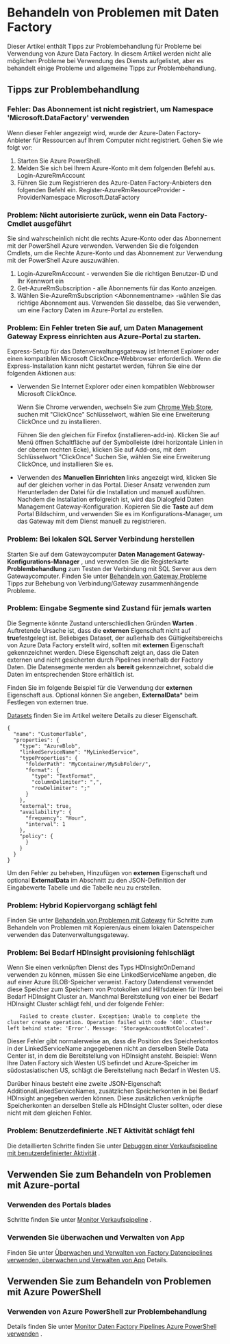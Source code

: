 <properties 
    pageTitle="Behandeln von Problemen mit Azure Data Factory" 
    description="Informationen Sie zum Behandeln von Problemen im Zusammenhang mit Azure Data Factory." 
    services="data-factory" 
    documentationCenter="" 
    authors="spelluru" 
    manager="jhubbard" 
    editor="monicar"/>

<tags 
    ms.service="data-factory" 
    ms.workload="data-services" 
    ms.tgt_pltfrm="na" 
    ms.devlang="na" 
    ms.topic="article" 
    ms.date="08/31/2016" 
    ms.author="spelluru"/>

# <a name="troubleshoot-data-factory-issues"></a>Behandeln von Problemen mit Daten Factory
Dieser Artikel enthält Tipps zur Problembehandlung für Probleme bei Verwendung von Azure Data Factory. In diesem Artikel werden nicht alle möglichen Probleme bei Verwendung des Diensts aufgelistet, aber es behandelt einige Probleme und allgemeine Tipps zur Problembehandlung.   

## <a name="troubleshooting-tips"></a>Tipps zur Problembehandlung

### <a name="error-the-subscription-is-not-registered-to-use-namespace-microsoftdatafactory"></a>Fehler: Das Abonnement ist nicht registriert, um Namespace 'Microsoft.DataFactory' verwenden
Wenn dieser Fehler angezeigt wird, wurde der Azure-Daten Factory-Anbieter für Ressourcen auf Ihrem Computer nicht registriert. Gehen Sie wie folgt vor: 

1. Starten Sie Azure PowerShell. 
2. Melden Sie sich bei Ihrem Azure-Konto mit dem folgenden Befehl aus.
        Login-AzureRmAccount 
3. Führen Sie zum Registrieren des Azure-Daten Factory-Anbieters den folgenden Befehl ein.
        Register-AzureRmResourceProvider - ProviderNamespace Microsoft.DataFactory

### <a name="problem-unauthorized-error-when-running-a-data-factory-cmdlet"></a>Problem: Nicht autorisierte zurück, wenn ein Data Factory-Cmdlet ausgeführt
Sie sind wahrscheinlich nicht die rechts Azure-Konto oder das Abonnement mit der PowerShell Azure verwenden. Verwenden Sie die folgenden Cmdlets, um die Rechte Azure-Konto und das Abonnement zur Verwendung mit der PowerShell Azure auszuwählen. 

1. Login-AzureRmAccount - verwenden Sie die richtigen Benutzer-ID und Ihr Kennwort ein
2. Get-AzureRmSubscription - alle Abonnements für das Konto anzeigen. 
3. Wählen Sie-AzureRmSubscription &lt;Abonnementname&gt; -wählen Sie das richtige Abonnement aus. Verwenden Sie dasselbe, das Sie verwenden, um eine Factory Daten im Azure-Portal zu erstellen.

### <a name="problem-fail-to-launch-data-management-gateway-express-setup-from-azure-portal"></a>Problem: Ein Fehler treten Sie auf, um Daten Management Gateway Express einrichten aus Azure-Portal zu starten.
Express-Setup für das Datenverwaltungsgateway ist Internet Explorer oder einen kompatiblen Microsoft ClickOnce-Webbrowser erforderlich. Wenn die Express-Installation kann nicht gestartet werden, führen Sie eine der folgenden Aktionen aus: 

- Verwenden Sie Internet Explorer oder einen kompatiblen Webbrowser Microsoft ClickOnce.

    Wenn Sie Chrome verwenden, wechseln Sie zum [Chrome Web Store](https://chrome.google.com/webstore/), suchen mit "ClickOnce" Schlüsselwort, wählen Sie eine Erweiterung ClickOnce und zu installieren. 
    
    Führen Sie den gleichen für Firefox (installieren-add-in). Klicken Sie auf Menü öffnen Schaltfläche auf der Symbolleiste (drei horizontale Linien in der oberen rechten Ecke), klicken Sie auf Add-ons, mit dem Schlüsselwort "ClickOnce" Suchen Sie, wählen Sie eine Erweiterung ClickOnce, und installieren Sie es. 

- Verwenden des **Manuellen Einrichten** links angezeigt wird, klicken Sie auf der gleichen vorher in das Portal. Dieser Ansatz verwenden zum Herunterladen der Datei für die Installation und manuell ausführen. Nachdem die Installation erfolgreich ist, wird das Dialogfeld Daten Management Gateway-Konfiguration. Kopieren Sie die **Taste** auf dem Portal Bildschirm, und verwenden Sie es im Konfigurations-Manager, um das Gateway mit dem Dienst manuell zu registrieren.  

### <a name="problem-fail-to-connect-to-on-premises-sql-server"></a>Problem: Bei lokalen SQL Server Verbindung herstellen 
Starten Sie auf dem Gatewaycomputer **Daten Management Gateway-Konfigurations-Manager** , und verwenden Sie die Registerkarte **Problembehandlung** zum Testen der Verbindung mit SQL Server aus dem Gatewaycomputer. Finden Sie unter [Behandeln von Gateway Probleme](data-factory-data-management-gateway.md#troubleshoot-gateway-issues) Tipps zur Behebung von Verbindung/Gateway zusammenhängende Probleme.   
 

### <a name="problem-input-slices-are-in-waiting-state-for-ever"></a>Problem: Eingabe Segmente sind Zustand für jemals warten

Die Segmente könnte Zustand unterschiedlichen Gründen **Warten** . Auftretende Ursache ist, dass die **externen** Eigenschaft nicht auf **true**festgelegt ist. Beliebiges Dataset, der außerhalb des Gültigkeitsbereichs von Azure Data Factory erstellt wird, sollten mit **externen** Eigenschaft gekennzeichnet werden. Diese Eigenschaft zeigt an, dass die Daten externen und nicht gesicherten durch Pipelines innerhalb der Factory Daten. Die Datensegmente werden als **bereit** gekennzeichnet, sobald die Daten im entsprechenden Store erhältlich ist. 

Finden Sie im folgende Beispiel für die Verwendung der **externen** Eigenschaft aus. Optional können Sie angeben, **ExternalData*** beim Festlegen von externen true.

[Datasets](data-factory-create-datasets.md) finden Sie im Artikel weitere Details zu dieser Eigenschaft.
    
    {
      "name": "CustomerTable",
      "properties": {
        "type": "AzureBlob",
        "linkedServiceName": "MyLinkedService",
        "typeProperties": {
          "folderPath": "MyContainer/MySubFolder/",
          "format": {
            "type": "TextFormat",
            "columnDelimiter": ",",
            "rowDelimiter": ";"
          }
        },
        "external": true,
        "availability": {
          "frequency": "Hour",
          "interval": 1
        },
        "policy": {
          }
        }
      }
    }

Um den Fehler zu beheben, Hinzufügen von **externen** Eigenschaft und optional **ExternalData** im Abschnitt zu den JSON-Definition der Eingabewerte Tabelle und die Tabelle neu zu erstellen. 

### <a name="problem-hybrid-copy-operation-fails"></a>Problem: Hybrid Kopiervorgang schlägt fehl
Finden Sie unter [Behandeln von Problemen mit Gateway](data-factory-data-management-gateway.md#troubleshoot-gateway-issues) für Schritte zum Behandeln von Problemen mit Kopieren/aus einem lokalen Datenspeicher verwenden das Datenverwaltungsgateway. 

### <a name="problem-on-demand-hdinsight-provisioning-fails"></a>Problem: Bei Bedarf HDInsight provisioning fehlschlägt
Wenn Sie einen verknüpften Dienst des Typs HDInsightOnDemand verwenden zu können, müssen Sie eine LinkedServiceName angeben, die auf einer Azure BLOB-Speicher verweist. Factory Datendienst verwendet diese Speicher zum Speichern von Protokollen und Hilfsdateien für Ihren bei Bedarf HDInsight Cluster an.  Manchmal Bereitstellung von einer bei Bedarf HDInsight Cluster schlägt fehl, und der folgende Fehler:

        Failed to create cluster. Exception: Unable to complete the cluster create operation. Operation failed with code '400'. Cluster left behind state: 'Error'. Message: 'StorageAccountNotColocated'.

Dieser Fehler gibt normalerweise an, dass die Position des Speicherkontos in der LinkedServiceName angegebenen nicht an derselben Stelle Data Center ist, in dem die Bereitstellung von HDInsight ansteht. Beispiel: Wenn Ihre Daten Factory sich Westen US befindet und Azure-Speicher im südostasiatischen US, schlägt die Bereitstellung nach Bedarf in Westen US.

Darüber hinaus besteht eine zweite JSON-Eigenschaft AdditionalLinkedServiceNames, zusätzlichen Speicherkonten in bei Bedarf HDInsight angegeben werden können. Diese zusätzlichen verknüpfte Speicherkonten an derselben Stelle als HDInsight Cluster sollten, oder diese nicht mit dem gleichen Fehler.

### <a name="problem-custom-net-activity-fails"></a>Problem: Benutzerdefinierte .NET Aktivität schlägt fehl
Die detaillierten Schritte finden Sie unter [Debuggen einer Verkaufspipeline mit benutzerdefinierter Aktivität](data-factory-use-custom-activities.md#debug-the-pipeline) . 

## <a name="use-azure-portal-to-troubleshoot"></a>Verwenden Sie zum Behandeln von Problemen mit Azure-portal 

### <a name="using-portal-blades"></a>Verwenden des Portals blades
Schritte finden Sie unter [Monitor Verkaufspipeline](data-factory-build-your-first-pipeline-using-editor.md#monitor-pipeline) . 

### <a name="using-monitor-and-manage-app"></a>Verwenden Sie überwachen und Verwalten von App
Finden Sie unter [Überwachen und Verwalten von Factory Datenpipelines verwenden, überwachen und Verwalten von App](data-factory-monitor-manage-app.md) Details. 

## <a name="use-azure-powershell-to-troubleshoot"></a>Verwenden Sie zum Behandeln von Problemen mit Azure PowerShell

### <a name="use-azure-powershell-to-troubleshoot-an-error"></a>Verwenden von Azure PowerShell zur Problembehandlung  
Details finden Sie unter [Monitor Daten Factory Pipelines Azure PowerShell verwenden](data-factory-build-your-first-pipeline-using-powershell.md#monitor-pipeline) . 


[adfgetstarted]: data-factory-copy-data-from-azure-blob-storage-to-sql-database.md
[use-custom-activities]: data-factory-use-custom-activities.md
[troubleshoot]: data-factory-troubleshoot.md
[developer-reference]: http://go.microsoft.com/fwlink/?LinkId=516908
[cmdlet-reference]: http://go.microsoft.com/fwlink/?LinkId=517456
[json-scripting-reference]: http://go.microsoft.com/fwlink/?LinkId=516971

[azure-portal]: https://portal.azure.com/

[image-data-factory-troubleshoot-with-error-link]: ./media/data-factory-troubleshoot/DataFactoryWithErrorLink.png

[image-data-factory-troubleshoot-datasets-with-errors-blade]: ./media/data-factory-troubleshoot/DatasetsWithErrorsBlade.png

[image-data-factory-troubleshoot-table-blade-with-problem-slices]: ./media/data-factory-troubleshoot/TableBladeWithProblemSlices.png

[image-data-factory-troubleshoot-activity-run-with-error]: ./media/data-factory-troubleshoot/ActivityRunDetailsWithError.png

[image-data-factory-troubleshoot-dataslice-blade-with-active-runs]: ./media/data-factory-troubleshoot/DataSliceBladeWithActivityRuns.png

[image-data-factory-troubleshoot-walkthrough2-with-errors-link]: ./media/data-factory-troubleshoot/Walkthrough2WithErrorsLink.png

[image-data-factory-troubleshoot-walkthrough2-datasets-with-errors]: ./media/data-factory-troubleshoot/Walkthrough2DataSetsWithErrors.png

[image-data-factory-troubleshoot-walkthrough2-table-with-problem-slices]: ./media/data-factory-troubleshoot/Walkthrough2TableProblemSlices.png

[image-data-factory-troubleshoot-walkthrough2-slice-activity-runs]: ./media/data-factory-troubleshoot/Walkthrough2DataSliceActivityRuns.png

[image-data-factory-troubleshoot-activity-run-details]: ./media/data-factory-troubleshoot/Walkthrough2ActivityRunDetails.png
 